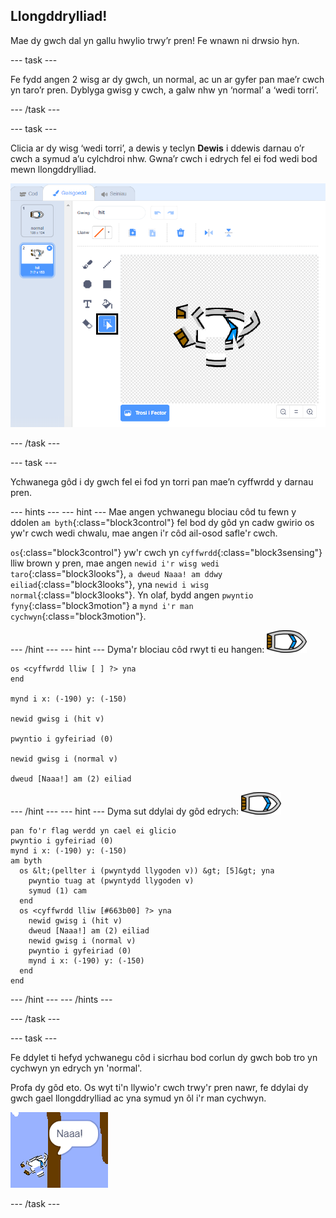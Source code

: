 ## Llongddrylliad!

Mae dy gwch dal yn gallu hwylio trwy’r pren! Fe wnawn ni drwsio hyn.

--- task ---

Fe fydd angen 2 wisg ar dy gwch, un normal, ac un ar gyfer pan mae’r cwch yn taro’r pren. Dyblyga gwisg y cwch, a galw nhw yn ‘normal’ a ‘wedi torri’.

--- /task ---

--- task ---

Clicia ar dy wisg ‘wedi torri’, a dewis y teclyn **Dewis** i ddewis darnau o’r cwch a symud a’u cylchdroi nhw. Gwna’r cwch i edrych fel ei fod wedi bod mewn llongddrylliad.

![sgrinlun](images/boat-hit-costume-annotated.png)

--- /task ---

--- task ---

Ychwanega gôd i dy gwch fel ei fod yn torri pan mae’n cyffwrdd y darnau pren.

--- hints ---
 --- hint --- Mae angen ychwanegu blociau côd tu fewn y ddolen `am byth`{:class="block3control"} fel bod dy gôd yn cadw gwirio os yw'r cwch wedi chwalu, mae angen i'r côd ail-osod safle'r cwch.

`os`{:class="block3control"} yw'r cwch yn `cyffwrdd`{:class="block3sensing"} lliw brown y pren, mae angen `newid i'r wisg wedi taro`{:class="block3looks"}, `a dweud Naaa! am ddwy eiliad`{:class="block3looks"}, yna `newid i wisg normal`{:class="block3looks"}. Yn olaf, bydd angen `pwyntio fyny`{:class="block3motion"} a `mynd i'r man cychwyn`{:class="block3motion"}.

--- /hint --- --- hint --- Dyma'r blociau côd rwyt ti eu hangen: ![corlun-cwch](images/boat_resize.png)

```blocks3
os <cyffwrdd lliw [ ] ?> yna
end

mynd i x: (-190) y: (-150)

newid gwisg i (hit v)

pwyntio i gyfeiriad (0)

newid gwisg i (normal v)

dweud [Naaa!] am (2) eiliad
```

--- /hint --- --- hint --- Dyma sut ddylai dy gôd edrych: ![corlun-cwch](images/boat_resize.png)

```blocks3
pan fo'r flag werdd yn cael ei glicio
pwyntio i gyfeiriad (0)
mynd i x: (-190) y: (-150)
am byth 
  os &lt;(pellter i (pwyntydd llygoden v)) &gt; [5]&gt; yna 
    pwyntio tuag at (pwyntydd llygoden v)
    symud (1) cam
  end
  os <cyffwrdd lliw [#663b00] ?> yna 
    newid gwisg i (hit v)
    dweud [Naaa!] am (2) eiliad
    newid gwisg i (normal v)
    pwyntio i gyfeiriad (0)
    mynd i x: (-190) y: (-150)
  end
end
```

--- /hint --- --- /hints ---

--- /task ---

--- task ---

Fe ddylet ti hefyd ychwanegu côd i sicrhau bod corlun dy gwch bob tro yn cychwyn yn edrych yn 'normal'.

Profa dy gôd eto. Os wyt ti'n llywio'r cwch trwy'r pren nawr, fe ddylai dy gwch gael llongddrylliad ac yna symud yn ôl i'r man cychwyn.

![sgrinlun](images/boat-crash.png)

--- /task ---